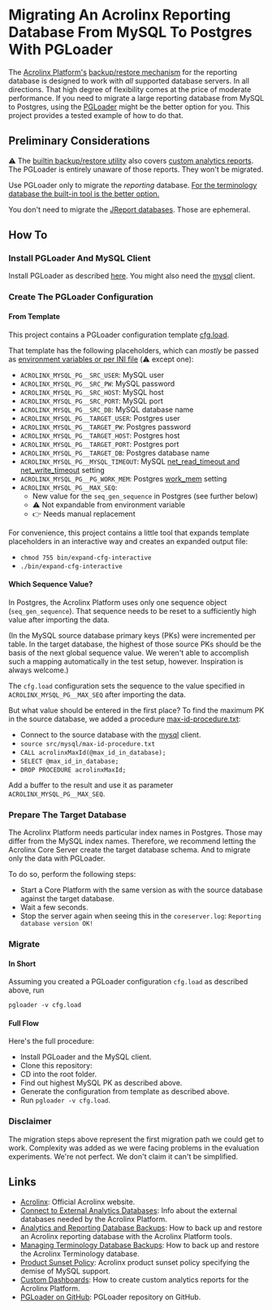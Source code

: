 Migrating An Acrolinx Reporting Database From MySQL To Postgres With PGLoader
================================================================================

The [Acrolinx Platform's][acrolinx] [backup/restore mechanism][acrolinx-docs-reporting-backups] for the reporting database is designed to work with _all_ supported database servers. In all directions.
That high degree of flexibility comes at the price of moderate performance.
If you need to migrate a large reporting database from MySQL to Postgres, using the [PGLoader][pgloader-github] might be the better option for you. 
This project provides a tested example of how to do that.

Preliminary Considerations
---------------------------
:warning: The [builtin backup/restore utility][acrolinx-docs-reporting-backups] also covers [custom analytics reports][acrolinx-docs-custom-analytics-dashboards]. 
The PGLoader is entirely unaware of those reports. 
They won't be migrated.

Use PGLoader only to migrate the _reporting_ database. 
[For the terminology database the built-in tool is the better option.][acrolinx-docs-terminology-backups]

You don't need to migrate the [JReport databases][acrolinx-docs-connect-external-dbs]. 
Those are ephemeral.

How To
--------
### Install PGLoader And MySQL Client

Install PGLoader as described [here][pgloader-github-installation].
You might also need the [mysql][mysql-dev-docs-getting-started] client.

### Create The PGLoader Configuration

#### From Template

This project contains a PGLoader configuration template [cfg.load][src-cfg-template].

That template has the following placeholders, which can _mostly_ be passed as [environment variables or per INI file][pgloader-github-templating] (:warning: except one):
* `ACROLINX_MYSQL_PG__SRC_USER`: MySQL user
* `ACROLINX_MYSQL_PG__SRC_PW`: MySQL password
* `ACROLINX_MYSQL_PG__SRC_HOST`: MySQL host
* `ACROLINX_MYSQL_PG__SRC_PORT`: MySQL port
* `ACROLINX_MYSQL_PG__SRC_DB`: MySQL database name
* `ACROLINX_MYSQL_PG__TARGET_USER`: Postgres user
* `ACROLINX_MYSQL_PG__TARGET_PW`: Postgres password
* `ACROLINX_MYSQL_PG__TARGET_HOST`: Postgres host
* `ACROLINX_MYSQL_PG__TARGET_PORT`: Postgres port
* `ACROLINX_MYSQL_PG__TARGET_DB`: Postgres database name
* `ACROLINX_MYSQL_PG__MYSQL_TIMEOUT`: MySQL [net_read_timeout and net_write_timeout][mysql-docs-system-variables] setting
* `ACROLINX_MYSQL_PG__PG_WORK_MEM`: Postgres [work_mem][postgres-docs-resource-consumption] setting
* `ACROLINX_MYSQL_PG__MAX_SEQ`: 
  * New value for the `seq_gen_sequence` in Postgres (see further below)
  * :warning: Not expandable from environment variable
  * :point_right: Needs manual replacement

For convenience, this project contains a little tool that expands template placeholders in an interactive way and creates an expanded output file:
* `chmod 755 bin/expand-cfg-interactive`
* `./bin/expand-cfg-interactive`  
  
#### Which Sequence Value?

In Postgres, the Acrolinx Platform uses only one sequence object (`seq_gen_sequence`). 
That sequence needs to be reset to a sufficiently high value after importing the data. 

(In the MySQL source database primary keys (PKs) were incremented per table. 
In the target database, the highest of those source PKs should be the basis of the next global sequence value.
We weren't able to accomplish such a mapping automatically in the test setup, however. 
Inspiration is always welcome.)

The `cfg.load` configuration sets the sequence to the value specified in `ACROLINX_MYSQL_PG__MAX_SEQ` after importing the data.

But what value should be entered in the first place? 
To find the maximum PK in the source database, we added a procedure [max-id-procedure.txt][src-max-id-procedure]:
* Connect to the source database with the [mysql][mysql-dev-docs-getting-started] client.
* `source src/mysql/max-id-procedure.txt`
* `CALL acrolinxMaxId(@max_id_in_database);`
* `SELECT @max_id_in_database;`
* `DROP PROCEDURE acrolinxMaxId;`

Add a buffer to the result and use it as parameter `ACROLINX_MYSQL_PG__MAX_SEQ`.


### Prepare The Target Database

The Acrolinx Platform needs particular index names in Postgres.
Those may differ from the MySQL index names.
Therefore, we recommend letting the Acrolinx Core Server create the target database schema.
And to migrate only the data with PGLoader.

To do so, perform the following steps:
* Start a Core Platform with the same version as with the source database against the target database. 
* Wait a few seconds.
* Stop the server again when seeing this in the `coreserver.log`: `Reporting database version OK!` 

### Migrate

#### In Short
Assuming you created a PGLoader configuration `cfg.load` as described above, run 

```pgloader -v cfg.load```

#### Full Flow
Here's the full procedure:
* Install PGLoader and the MySQL client.
* Clone this repository:
* CD into the root folder.
* Find out highest MySQL PK as described above.
* Generate the configuration from template as described above.
* Run `pgloader -v cfg.load`.

### Disclaimer

The migration steps above represent the first migration path we could get to work.
Complexity was added as we were facing problems in the evaluation experiments.
We're not perfect.
We don't claim it can't be simplified.  



Links
------
* [Acrolinx]: Official Acrolinx website.
* [Connect to External Analytics Databases][acrolinx-docs-connect-external-dbs]: Info about the external databases needed by the Acrolinx Platform.
* [Analytics and Reporting Database Backups][acrolinx-docs-reporting-backups]: How to back up and restore an Acrolinx reporting database with the Acrolinx Platform tools.
* [Managing Terminology Database Backups][acrolinx-docs-terminology-backups]: How to back up and restore the Acrolinx Terminology database.
* [Product Sunset Policy][acrolinx-docs-sunset-policy]: Acrolinx product sunset policy specifying the demise of MySQL support.
* [Custom Dashboards][acrolinx-docs-custom-analytics-dashboards]: How to create custom analytics reports for the Acrolinx Platform.
* [PGLoader on GitHub][pgloader-github]: PGLoader repository on GitHub.

[acrolinx]: https://www.acrolinx.com/
[acrolinx-docs-connect-external-dbs]: https://docs.acrolinx.com/coreplatform/latest/en/acrolinx-on-premise-only/external-databases/connect-to-external-analytics-databases
[acrolinx-docs-custom-analytics-dashboards]: https://docs.acrolinx.com/coreplatform/latest/en/advanced/analytics-configurations/custom-dashboards
[acrolinx-docs-reporting-backups]: https://docs.acrolinx.com/coreplatform/latest/en/acrolinx-on-premise-only/external-databases/analytics-and-reporting-database-backups
[acrolinx-docs-sunset-policy]: https://docs.acrolinx.com/coreplatform/latest/en/compatibility/product-sunset-policy
[acrolinx-docs-terminology-backups]: https://docs.acrolinx.com/coreplatform/latest/en/acrolinx-on-premise-only/external-databases/managing-terminology-database-backups
[mysql-dev-docs-getting-started]: https://dev.mysql.com/doc/mysql-getting-started/en/
[mysql-docs-system-variables]: https://dev.mysql.com/doc/refman/5.7/en/server-system-variables.html
[pgloader-github]: https://github.com/dimitri/pgloader
[pgloader-github-installation]: https://github.com/dimitri/pgloader#install
[pgloader-github-templating]: https://pgloader.readthedocs.io/en/latest/pgloader.html?highlight=ini#templating-with-mustache
[postgres-docs-resource-consumption]: https://www.postgresql.org/docs/10/runtime-config-resource.html
[src-cfg-template]: https://github.com/acrolinx/mysql-to-postgres-migration-with-pgloader/blob/main/src/templates/cfg.load
[src-max-id-procedure]: https://github.com/acrolinx/mysql-to-postgres-migration-with-pgloader/blob/main/src/mysql/max-id-procedure.txt
